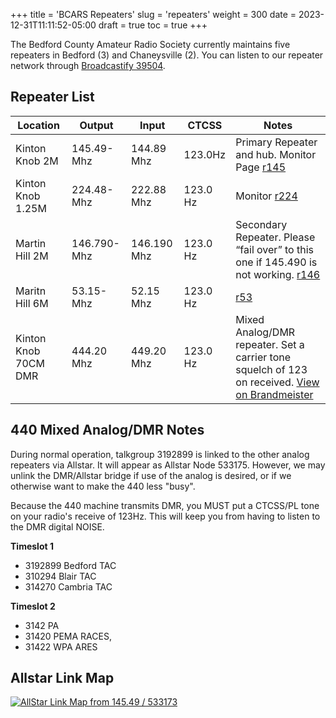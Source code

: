 +++
title = 'BCARS Repeaters'
slug = 'repeaters'
weight = 300
date = 2023-12-31T11:11:52-05:00
draft = true
toc = true
+++


The Bedford County Amateur Radio Society currently maintains five repeaters in Bedford (3) and Chaneysville (2). You can listen to our repeater network through [Broadcastify 39504](https://www.broadcastify.com/listen/feed/39504).

## Repeater List

|  Location |  Output | Input | CTCSS | Notes|
|-----------|---------|-------|-------|------|
|  Kinton Knob 2M |  145.49- Mhz | 144.89 Mhz | 123.0Hz | Primary Repeater and hub. Monitor Page [r145](https://r145.bcars.org/supermon/link.php?nodes=533173,533170,533172,533171,533175) |
| Kinton Knob 1.25M |	224.48- Mhz 	| 222.88 Mhz |	123.0 Hz | 	Monitor [r224](https://r224.bcars.org/supermon/link.php?nodes=533172,533173,533170,533171)
| Martin Hill 2M 	|146.790- Mhz 	|146.190 Mhz |	123.0 Hz 	|Secondary Repeater. Please “fail over” to this one if 145.490 is not working. [r146](https://r146.bcars.org/supermon/link.php?nodes=533170,533173,533172,533171,533175) |
|Maritn Hill 6M 	|53.15- Mhz |	52.15 Mhz 	| 123.0 Hz  |	[r53](https://r53.bcars.org/supermon/link.php?nodes=533171,533173,533170,533172) |
| Kinton Knob 70CM DMR 	| 444.20 Mhz 	| 449.20 Mhz |	123.0 Hz |	Mixed Analog/DMR repeater. Set a carrier tone squelch of 123 on received. [View on Brandmeister](https://brandmeister.network/?page=device&id=313273) |

## 440 Mixed Analog/DMR Notes

During normal operation, talkgroup 3192899 is linked to the other analog repeaters via Allstar. It will appear as Allstar Node 533175. However, we may unlink the DMR/Allstar bridge if use of the analog is desired, or if we otherwise want to make the 440 less "busy".

Because the 440 machine transmits DMR, you MUST put a CTCSS/PL tone on your radio's receive of 123Hz. This
will keep you from having to listen to the DMR digital NOISE.

**Timeslot 1**

- 3192899 Bedford TAC
- 310294 Blair TAC
- 314270 Cambria TAC

**Timeslot 2**

- 3142 PA
- 31420 PEMA RACES,
- 31422 WPA ARES

## Allstar Link Map

[![AllStar Link Map from 145.49 / 533173](http://stats.allstarlink.org/stats/533173/networkMap "AllStar Link Map from 145.49 / 533173")](http://stats.allstarlink.org/nodeinfo.cgi?node=533173)


